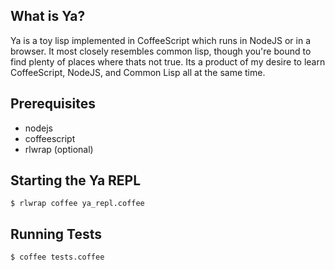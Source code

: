 What is Ya?
-----------

Ya is a toy lisp implemented in CoffeeScript which runs in NodeJS or in a browser. It most closely resembles common lisp, though you're bound to find plenty of places where thats not true. Its a product of my desire to learn CoffeeScript, NodeJS, and Common Lisp all at the same time. 

Prerequisites
-------------

* nodejs
* coffeescript
* rlwrap (optional)

Starting the Ya REPL
--------------------

`$ rlwrap coffee ya_repl.coffee`

Running Tests
-------------

`$ coffee tests.coffee`


